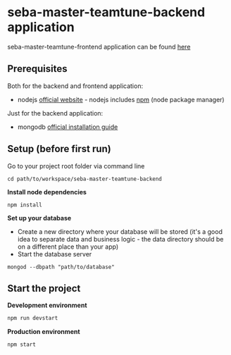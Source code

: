 # seba-master-teamtune-backend application

seba-master-teamtune-frontend application can be found [here](https://gitlab.lrz.de/seba-master-2021/team-13/frontend)

## Prerequisites

Both for the backend and frontend application:

* nodejs [official website](https://nodejs.org/en/) - nodejs includes [npm](https://www.npmjs.com/) (node package manager)

Just for the backend application:

* mongodb [official installation guide](https://docs.mongodb.org/manual/administration/install-community/)

## Setup (before first run)

Go to your project root folder via command line
```
cd path/to/workspace/seba-master-teamtune-backend
```

**Install node dependencies**

```
npm install
```

**Set up your database**

* Create a new directory where your database will be stored (it's a good idea to separate data and business logic - the data directory should be on a different place than your app)
* Start the database server
```
mongod --dbpath "path/to/database"
```

## Start the project

**Development environment**
```bash
npm run devstart
```

**Production environment**
```bash
npm start
```